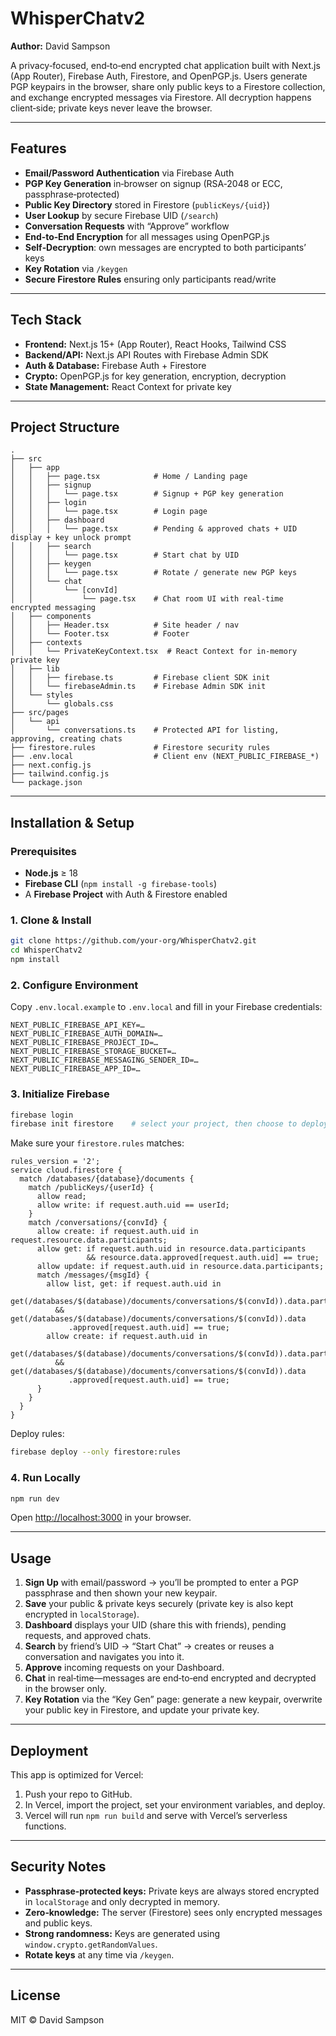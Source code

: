 # WhisperChatv2

**Author:** David Sampson

A privacy‑focused, end‑to‑end encrypted chat application built with Next.js (App Router), Firebase Auth, Firestore, and OpenPGP.js. Users generate PGP keypairs in the browser, share only public keys to a Firestore collection, and exchange encrypted messages via Firestore. All decryption happens client‑side; private keys never leave the browser.

---

## Features

* **Email/Password Authentication** via Firebase Auth
* **PGP Key Generation** in‑browser on signup (RSA‑2048 or ECC, passphrase‑protected)
* **Public Key Directory** stored in Firestore (`publicKeys/{uid}`)
* **User Lookup** by secure Firebase UID (`/search`)
* **Conversation Requests** with “Approve” workflow
* **End‑to‑End Encryption** for all messages using OpenPGP.js
* **Self‑Decryption**: own messages are encrypted to both participants’ keys
* **Key Rotation** via `/keygen`
* **Secure Firestore Rules** ensuring only participants read/write

---

## Tech Stack

* **Frontend:** Next.js 15+ (App Router), React Hooks, Tailwind CSS
* **Backend/API:** Next.js API Routes with Firebase Admin SDK
* **Auth & Database:** Firebase Auth + Firestore
* **Crypto:** OpenPGP.js for key generation, encryption, decryption
* **State Management:** React Context for private key

---

## Project Structure

```
.
├── src
│   ├── app
│   │   ├── page.tsx            # Home / Landing page
│   │   ├── signup
│   │   │   └── page.tsx        # Signup + PGP key generation
│   │   ├── login
│   │   │   └── page.tsx        # Login page
│   │   ├── dashboard
│   │   │   └── page.tsx        # Pending & approved chats + UID display + key unlock prompt
│   │   ├── search
│   │   │   └── page.tsx        # Start chat by UID
│   │   ├── keygen
│   │   │   └── page.tsx        # Rotate / generate new PGP keys
│   │   └── chat
│   │       └── [convId]
│   │           └── page.tsx    # Chat room UI with real‑time encrypted messaging
│   ├── components
│   │   ├── Header.tsx          # Site header / nav
│   │   └── Footer.tsx          # Footer
│   ├── contexts
│   │   └── PrivateKeyContext.tsx  # React Context for in‑memory private key
│   ├── lib
│   │   ├── firebase.ts         # Firebase client SDK init
│   │   └── firebaseAdmin.ts    # Firebase Admin SDK init
│   └── styles
│       └── globals.css
├── src/pages
│   └── api
│       └── conversations.ts    # Protected API for listing, approving, creating chats
├── firestore.rules             # Firestore security rules
├── .env.local                  # Client env (NEXT_PUBLIC_FIREBASE_*)
├── next.config.js
├── tailwind.config.js
└── package.json
```

---

## Installation & Setup

### Prerequisites

* **Node.js** ≥ 18
* **Firebase CLI** (`npm install -g firebase-tools`)
* A **Firebase Project** with Auth & Firestore enabled

### 1. Clone & Install

```bash
git clone https://github.com/your‑org/WhisperChatv2.git
cd WhisperChatv2
npm install
```

### 2. Configure Environment

Copy `.env.local.example` to `.env.local` and fill in your Firebase credentials:

```dotenv
NEXT_PUBLIC_FIREBASE_API_KEY=…
NEXT_PUBLIC_FIREBASE_AUTH_DOMAIN=…
NEXT_PUBLIC_FIREBASE_PROJECT_ID=…
NEXT_PUBLIC_FIREBASE_STORAGE_BUCKET=…
NEXT_PUBLIC_FIREBASE_MESSAGING_SENDER_ID=…
NEXT_PUBLIC_FIREBASE_APP_ID=…
```

### 3. Initialize Firebase

```bash
firebase login
firebase init firestore    # select your project, then choose to deploy rules
```

Make sure your `firestore.rules` matches:

```rules
rules_version = '2';
service cloud.firestore {
  match /databases/{database}/documents {
    match /publicKeys/{userId} {
      allow read;
      allow write: if request.auth.uid == userId;
    }
    match /conversations/{convId} {
      allow create: if request.auth.uid in request.resource.data.participants;
      allow get: if request.auth.uid in resource.data.participants
                 && resource.data.approved[request.auth.uid] == true;
      allow update: if request.auth.uid in resource.data.participants;
      match /messages/{msgId} {
        allow list, get: if request.auth.uid in 
          get(/databases/$(database)/documents/conversations/$(convId)).data.participants
          && get(/databases/$(database)/documents/conversations/$(convId)).data
             .approved[request.auth.uid] == true;
        allow create: if request.auth.uid in 
          get(/databases/$(database)/documents/conversations/$(convId)).data.participants
          && get(/databases/$(database)/documents/conversations/$(convId)).data
             .approved[request.auth.uid] == true;
      }
    }
  }
}
```

Deploy rules:

```bash
firebase deploy --only firestore:rules
```

### 4. Run Locally

```bash
npm run dev
```

Open [http://localhost:3000](http://localhost:3000) in your browser.

---

## Usage

1. **Sign Up** with email/password → you’ll be prompted to enter a PGP passphrase and then shown your new keypair.
2. **Save** your public & private keys securely (private key is also kept encrypted in `localStorage`).
3. **Dashboard** displays your UID (share this with friends), pending requests, and approved chats.
4. **Search** by friend’s UID → “Start Chat” → creates or reuses a conversation and navigates you into it.
5. **Approve** incoming requests on your Dashboard.
6. **Chat** in real‑time—messages are end‑to‑end encrypted and decrypted in the browser only.
7. **Key Rotation** via the “Key Gen” page: generate a new keypair, overwrite your public key in Firestore, and update your private key.

---

## Deployment

This app is optimized for Vercel:

1. Push your repo to GitHub.
2. In Vercel, import the project, set your environment variables, and deploy.
3. Vercel will run `npm run build` and serve with Vercel’s serverless functions.

---

## Security Notes

* **Passphrase‑protected keys:** Private keys are always stored encrypted in `localStorage` and only decrypted in memory.
* **Zero‑knowledge:** The server (Firestore) sees only encrypted messages and public keys.
* **Strong randomness:** Keys are generated using `window.crypto.getRandomValues`.
* **Rotate keys** at any time via `/keygen`.

---

## License

MIT © David Sampson
